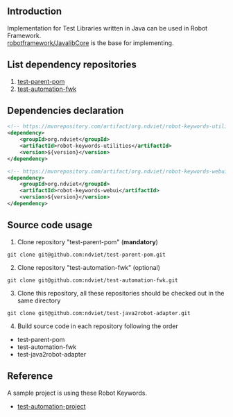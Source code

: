## Introduction

Implementation for Test Libraries written in Java can be used in Robot Framework.<br>
[robotframework/JavalibCore](https://github.com/robotframework/JavalibCore) is the base for implementing.<br>

## List dependency repositories

1. [test-parent-pom](../../../test-parent-pom)
2. [test-automation-fwk](../../../test-automation-fwk)

## Dependencies declaration

```xml
<!-- https://mvnrepository.com/artifact/org.ndviet/robot-keywords-utilities -->
<dependency>
    <groupId>org.ndviet</groupId>
    <artifactId>robot-keywords-utilities</artifactId>
    <version>${version}</version>
</dependency>
```

```xml
<!-- https://mvnrepository.com/artifact/org.ndviet/robot-keywords-webui -->
<dependency>
    <groupId>org.ndviet</groupId>
    <artifactId>robot-keywords-webui</artifactId>
    <version>${version}</version>
</dependency>
```

## Source code usage

1. Clone repository "test-parent-pom" (**mandatory**)

```shell
git clone git@github.com:ndviet/test-parent-pom.git
```

2. Clone repository "test-automation-fwk" (optional)

```shell
git clone git@github.com:ndviet/test-automation-fwk.git
```

3. Clone this repository, all these repositories should be checked out in the same directory

```shell
git clone git@github.com:ndviet/test-java2robot-adapter.git
```

4. Build source code in each repository following the order

- test-parent-pom
- test-automation-fwk
- test-java2robot-adapter

## Reference

A sample project is using these Robot Keywords.<br>

* [test-automation-project](../../../test-automation-project)
